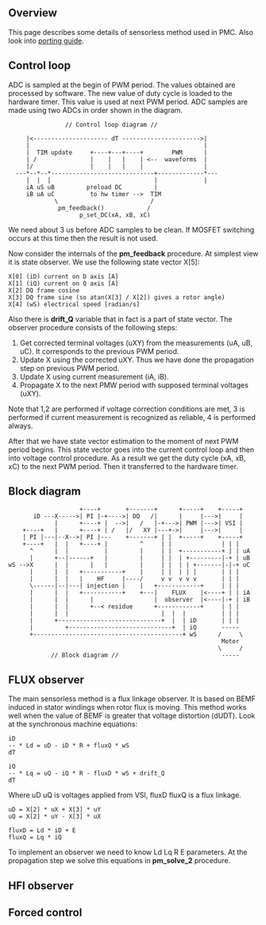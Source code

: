 ## Overview

This page describes some details of sensorless method used in PMC. Also look
into [porting guide](PortingGuide.md).

## Control loop

ADC is sampled at the begin of PWM period. The values obtained are processed by
software. The new value of duty cycle is loaded to the hardware timer. This
value is used at next PWM period. ADC samples are made using two ADCs in order
shown in the diagram.

	                // Control loop diagram //
	
	     |<--------------------- dT ---------------------->|
	     |                                                 |
	     |  TIM update     +----+---+----+        PWM      |
	     | /               |    |   |    | <--  waveforms  |
	     |/                |    |   |    |                 |
	  ---*--*--*-----------------------------+-------------*---
	     |  |  |                             |             |
	     iA uS uB         preload DC         |
	     iB uA uC          to hw timer -->  TIM
	             \                          /
	              pm_feedback()            /
	                    p_set_DC(xA, xB, xC)

We need about 3 us before ADC samples to be clean. If MOSFET switching occurs
at this time then the result is not used.

Now consider the internals of the **pm_feedback** procedure. At simplest view
it is state observer. We use the following state vector X[5]:

	X[0] (iD) current on D axis [A]
	X[1] (iQ) current on Q axis [A]
	X[2] DQ frame cosine
	X[3] DQ frame sine (so atan(X[3] / X[2]) gives a rotor angle)
	X[4] (wS) electrical speed [radian/s]

Also there is **drift_Q** variable that in fact is a part of state vector. The
observer procedure consists of the following steps:

1. Get corrected terminal voltages (uXY) from the measurements (uA, uB, uC). It
   corresponds to the previous PWM period.
2. Update X using the corrected uXY. Thus we have done the propagation step on
   previous PWM period.
3. Update X using current measurement (iA, iB).
4. Propagate X to the next PMW period with supposed terminal voltages (uXY).

Note that 1,2 are performed if voltage correction conditions are met, 3 is
performed if current measurement is recognized as reliable, 4 is performed
always.

After that we have state vector estimation to the moment of next PWM period
begins. This state vector goes into the current control loop and then into
voltage control procedure. As a result we get the duty cycle (xA, xB, xC) to
the next PWM period. Then it transferred to the hardware timer.

## Block diagram

	                    +----+       +-------+      +-----+    +-----+
	       iD ---X----->| PI |-+---->| DQ   /|      |     |--->|     |
	             |      +----+ |  -->|   /   |-+--->| PWM |--->| VSI |
	    +----+   |      +----+ | /   |/   XY |---+->|     |--->|     |
	    | PI |---|--X-->| PI |---    +-------+ | |  +-----+    +-----+
	    +----+   |  |   +----+ |         ^     | |              | | |
	      ^      |  |          |         |     | |  +-----------+ | | uA
	      |      +--|------+   |         |     | |  | +---------|-+ | uB
	wS -->X      |  |      |   |         |     | |  | | +-------|-|-+ uC
	      |      |  |   +-----------+    |     | |  | | |       | | |
	      |      |  |   |    HF     |----/     v v  v v v       | | |
	      \------|--|---| injection |    |   +------------+     | | |
	      |      |  |   +-----------+    +---|    FLUX    |<----+ | | iA
	      |      |  |      |                 |  observer  |<----|-+ | iB
	      |      |  |      +--< residue      +------------+     | | |
	      |      |  |                          |  |  |          | | |
	      |      +-----------------------------+  |  | iD       | | |
	      |         +-----------------------------+  | iQ       -----
	      +------------------------------------------+ wS      /     \
	                                                            Motor
	                                                           \     /
	            // Block diagram //                             -----

## FLUX observer

The main sensorless method is a flux linkage observer. It is based on BEMF
induced in stator windings when rotor flux is moving. This method works well
when the value of BEMF is greater that voltage distortion (dUDT). Look at the
synchronous machine equations:

	iD
	-- * Ld = uD - iD * R + fluxQ * wS
	dT

	iQ
	-- * Lq = uQ - iQ * R - fluxD * wS + drift_Q
	dT

Where uD uQ is voltages applied from VSI, fluxD fluxQ is a flux linkage.

	uD = X[2] * uX + X[3] * uY
	uQ = X[2] * uY - X[3] * uX

	fluxD = Ld * iD + E
	fluxQ = Lq * iQ

To implement an observer we need to know Ld Lq R E parameters. At the
propagation step we solve this equations in **pm_solve_2** procedure.

## HFI observer
## Forced control

